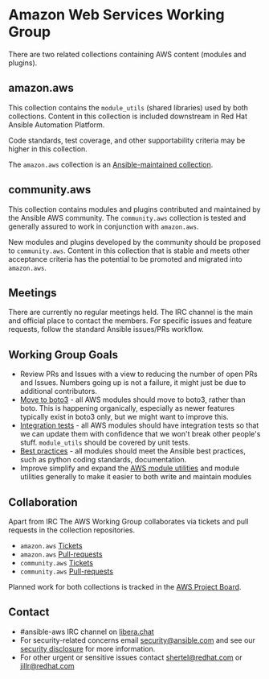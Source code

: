 # Amazon Web Services Working Group

There are two related collections containing AWS content (modules and plugins).

## amazon.aws
This collection contains the `module_utils` (shared libraries) used by both collections.
Content in this collection is included downstream in Red Hat Ansible Automation Platform.

Code standards, test coverage, and other supportability criteria may be higher in this collection.

The `amazon.aws` collection is an [Ansible-maintained collection](https://docs.ansible.com/ansible/devel/community/contributing_maintained_collections.html).

## community.aws
This collection contains modules and plugins contributed and maintained by the Ansible AWS
community.  The `community.aws` collection is tested and generally assured to work in
conjunction with `amazon.aws`.

New modules and plugins developed by the community should be proposed to `community.aws`.
Content in this collection that is stable and meets other acceptance criteria has the potential
to be promoted and migrated into `amazon.aws`.

## Meetings

There are currently no regular meetings held. The IRC channel is the
main and official place to contact the members. For specific issues and
feature requests, follow the standard Ansible issues/PRs workflow.

## Working Group Goals

* Review PRs and Issues with a view to reducing the number of open
  PRs and Issues. Numbers going up is not a failure, it might just
  be due to additional contributors.
* [Move to boto3](boto3.md) - all AWS modules should move to boto3, rather
  than boto. This is happening organically, especially as newer features
  typically exist in boto3 only, but we might want to improve this.
* [Integration tests](integration.md) - all AWS modules should have integration
  tests so that we can update them with confidence that we won't break
  other people's stuff. `module_utils` should be covered by unit tests.
* [Best practices](bestpractices.md) - all modules should meet the Ansible best
  practices, such as python coding standards, documentation.
* Improve simplify and expand the [AWS module utilities](utility-modules.md) and module
  utilities generally to make it easier to both write and maintain modules

## Collaboration

Apart from IRC The AWS Working Group collaborates via tickets and pull
requests in the collection repositories.
* `amazon.aws` [Tickets](https://github.com/ansible-collections/amazon.aws/issues?utf8=%E2%9C%93&q=is%3Aissue%20is%3Aopen%20label%3Aaws)
* `amazon.aws` [Pull-requests](https://github.com/ansible-collections/amazon.aws/pulls?q=is%3Apr+is%3Aopen%20label%3Aaws)
* `community.aws` [Tickets](https://github.com/ansible-collections/community.aws/issues?utf8=%E2%9C%93&q=is%3Aissue%20is%3Aopen%20label%3Aaws)
* `community.aws` [Pull-requests](https://github.com/ansible-collections/community.aws/pulls?q=is%3Apr+is%3Aopen%20label%3Aaws)

Planned work for both collections is tracked in the [AWS Project Board](https://github.com/orgs/ansible-collections/projects/4).
## Contact
* #ansible-aws IRC channel on [libera.chat](https://irc.libera.net/)
* For security-related concerns email security@ansible.com and see our
    [security disclosure](https://www.ansible.com/security) for more
    information.
* For other urgent or sensitive issues contact shertel@redhat.com or
    jillr@redhat.com
